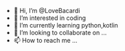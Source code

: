 - 👋 Hi, I’m @LoveBacardi
- 👀 I’m interested in coding
- 🌱 I’m currently learning python,kotlin
- 💞️ I’m looking to collaborate on ...
- 📫 How to reach me ...

<!---
LoveBacardi/LoveBacardi is a ✨ special ✨ repository because its `README.md` (this file) appears on your GitHub profile.
You can click the Preview link to take a look at your changes.
--->
